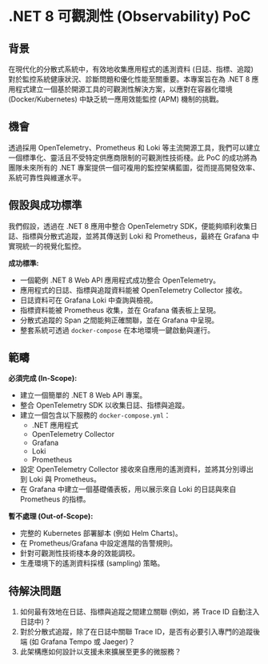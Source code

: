 # .NET 8 可觀測性 (Observability) PoC

## 背景
在現代化的分散式系統中，有效地收集應用程式的遙測資料 (日誌、指標、追蹤) 對於監控系統健康狀況、診斷問題和優化性能至關重要。本專案旨在為 .NET 8 應用程式建立一個基於開源工具的可觀測性解決方案，以應對在容器化環境 (Docker/Kubernetes) 中缺乏統一應用效能監控 (APM) 機制的挑戰。

## 機會
透過採用 OpenTelemetry、Prometheus 和 Loki 等主流開源工具，我們可以建立一個標準化、靈活且不受特定供應商限制的可觀測性技術棧。此 PoC 的成功將為團隊未來所有的 .NET 專案提供一個可複用的監控架構藍圖，從而提高開發效率、系統可靠性與維運水平。

## 假設與成功標準
我們假設，透過在 .NET 8 應用中整合 OpenTelemetry SDK，便能夠順利收集日誌、指標與分散式追蹤，並將其傳送到 Loki 和 Prometheus，最終在 Grafana 中實現統一的視覺化監控。

**成功標準:**
- 一個範例 .NET 8 Web API 應用程式成功整合 OpenTelemetry。
- 應用程式的日誌、指標與追蹤資料能被 OpenTelemetry Collector 接收。
- 日誌資料可在 Grafana Loki 中查詢與檢視。
- 指標資料能被 Prometheus 收集，並在 Grafana 儀表板上呈現。
- 分散式追蹤的 Span 之間能夠正確關聯，並在 Grafana 中呈現。
- 整套系統可透過 `docker-compose` 在本地環境一鍵啟動與運行。

## 範疇
**必須完成 (In-Scope):**
- 建立一個簡單的 .NET 8 Web API 專案。
- 整合 OpenTelemetry SDK 以收集日誌、指標與追蹤。
- 建立一個包含以下服務的 `docker-compose.yml`：
  - .NET 應用程式
  - OpenTelemetry Collector
  - Grafana
  - Loki
  - Prometheus
- 設定 OpenTelemetry Collector 接收來自應用的遙測資料，並將其分別導出到 Loki 與 Prometheus。
- 在 Grafana 中建立一個基礎儀表板，用以展示來自 Loki 的日誌與來自 Prometheus 的指標。

**暫不處理 (Out-of-Scope):**
- 完整的 Kubernetes 部署腳本 (例如 Helm Charts)。
- 在 Prometheus/Grafana 中設定進階的告警規則。
- 針對可觀測性技術棧本身的效能調校。
- 生產環境下的遙測資料採樣 (sampling) 策略。

## 待解決問題
1.  如何最有效地在日誌、指標與追蹤之間建立關聯 (例如，將 Trace ID 自動注入日誌中)？
2.  對於分散式追蹤，除了在日誌中關聯 Trace ID，是否有必要引入專門的追蹤後端 (如 Grafana Tempo 或 Jaeger)？
3.  此架構應如何設計以支援未來擴展至更多的微服務？ 